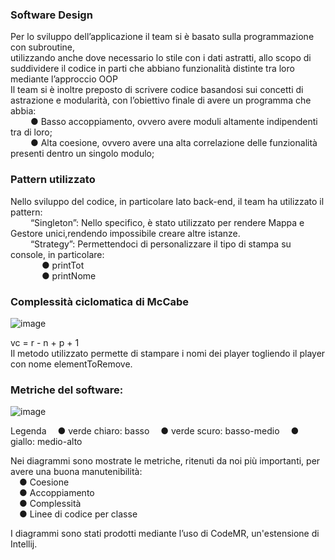<h3>Software Design </h3>
Per lo sviluppo dell’applicazione il team si è basato sulla programmazione con subroutine, <br>
utilizzando anche dove necessario lo stile con i dati astratti, allo scopo di suddividere il codice in parti che abbiano funzionalità distinte tra loro mediante l’approccio OOP<br>
Il team si è inoltre preposto di scrivere codice basandosi sui concetti di astrazione e modularità, con l’obiettivo finale di avere un programma che abbia:<br>
 &emsp; &emsp;●	Basso accoppiamento, ovvero avere moduli altamente indipendenti tra di loro; <br>
 &emsp; &emsp;●	Alta coesione, ovvero avere una alta correlazione delle funzionalità presenti dentro un singolo modulo;<br>
<h3> Pattern utilizzato<br></h3>
Nello sviluppo del codice, in particolare lato back-end, il team ha utilizzato il pattern:<br>
 &emsp; &emsp;“Singleton”: Nello specifico, è stato utilizzato per rendere Mappa e Gestore unici,rendendo impossibile creare altre istanze.<br>
 &emsp; &emsp;“Strategy”: Permettendoci di personalizzare il tipo di stampa su console, in particolare:<br>
 &emsp; &emsp; &emsp;●	printTot<br>
 &emsp; &emsp; &emsp;●	printNome<br>
 
 <h3>Complessità ciclomatica di McCabe</h3>
 
 ![image](https://user-images.githubusercontent.com/40872910/213007982-c40a82b8-ee08-4214-8a84-e4b9efe9ce9b.png)<br>
 
 
 
 
 vc = r - n + p + 1<br>
 Il metodo utilizzato permette di stampare i nomi dei player togliendo il player con nome elementToRemove.<br>

 <h3>Metriche del software:</h3>
 
 ![image](https://user-images.githubusercontent.com/40872910/213008133-c21e9288-8017-4a67-b778-66df67e90cdd.png)<br>
  
  Legenda
  &emsp;●	verde chiaro: basso
  &emsp;●	verde scuro: basso-medio
  &emsp;●	giallo: medio-alto<br>
  
  Nei diagrammi sono mostrate le metriche, ritenuti da noi più importanti, per avere una buona manutenibilità:<br>
  &emsp;●	Coesione<br>
  &emsp;●	Accoppiamento<br>
  &emsp;●	Complessità<br>
  &emsp;●	Linee di codice per classe<br>

I diagrammi sono stati prodotti mediante l’uso di CodeMR, un'estensione di Intellij.<br>



